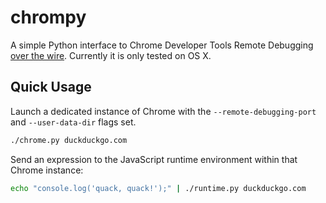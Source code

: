 # chrompy

A simple Python interface to Chrome Developer Tools Remote Debugging
[over the wire](https://developers.google.com/chrome-developer-tools/docs/remote-debugging#remote).
Currently it is only tested on OS X.

## Quick Usage

Launch a dedicated instance of Chrome with the `--remote-debugging-port` and
`--user-data-dir` flags set.

```sh
./chrome.py duckduckgo.com
```

Send an expression to the JavaScript runtime environment within that Chrome
instance:

```sh
echo "console.log('quack, quack!');" | ./runtime.py duckduckgo.com
```
